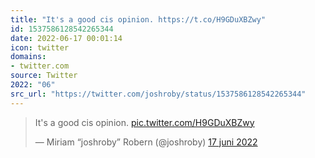 ```yaml
---
title: "It's a good cis opinion. https://t.co/H9GDuXBZwy"
id: 1537586128542265344
date: 2022-06-17 00:01:14
icon: twitter
domains:
- twitter.com
source: Twitter
2022: "06"
src_url: "https://twitter.com/joshroby/status/1537586128542265344"
---
```

<blockquote class="twitter-tweet" data-lang="nl" data-dnt="true"><p lang="en" dir="ltr">It&#39;s a good cis opinion. <a href="https://t.co/H9GDuXBZwy">pic.twitter.com/H9GDuXBZwy</a></p>&mdash; Miriam “joshroby” Robern (@joshroby) <a href="https://twitter.com/joshroby/status/1537586128542265344?ref_src=twsrc%5Etfw">17 juni 2022</a></blockquote>
<script async src="https://platform.twitter.com/widgets.js" charset="utf-8"></script>

